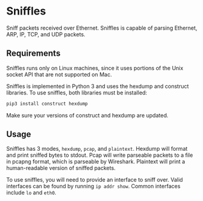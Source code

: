 # Sniffles

Sniff packets received over Ethernet. Sniffles is capable of parsing Ethernet, ARP, IP, TCP, and UDP packets.

## Requirements

Sniffles runs only on Linux machines, since it uses portions of the Unix socket API that are not supported on Mac.

Sniffles is implemented in Python 3 and uses the hexdump and construct libraries. To use sniffles, both libraries must be installed:

```bash
pip3 install construct hexdump
```

Make sure your versions of construct and hexdump are updated.

## Usage

Sniffles has 3 modes, `hexdump`, `pcap`, and `plaintext`. Hexdump will format and print sniffed bytes to stdout. Pcap will write parseable packets to a file in pcapng format, which is parseable by Wireshark. Plaintext will print a human-readable version of sniffed packets.

To use sniffles, you will need to provide an interface to sniff over. Valid interfaces can be found by running `ip addr show`. Common interfaces include `lo` and `eth0`.
